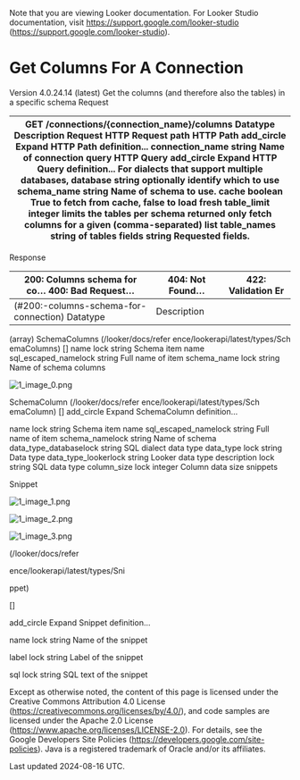 Note that you are viewing Looker documentation. For Looker Studio documentation, visit https://support.google.com/looker-studio (https://support.google.com/looker-studio).

# Get Columns For A Connection

Version 4.0.24.14 (latest)
Get the columns (and therefore also the tables) in a specific schema Request

| GET /connections/{connection_name}/columns Datatype Description Request HTTP Request path HTTP Path add_circle Expand HTTP Path definition... connection_name string Name of connection query HTTP Query add_circle Expand HTTP Query definition... For dialects that support multiple databases, database string optionally identify which to use schema_name string Name of schema to use. cache boolean True to fetch from cache, false to load fresh table_limit integer limits the tables per schema returned only fetch columns for a given (comma-separated) list table_names string of tables fields string Requested fields.   |
|-----------------------------------------------------------------------------------------------------------------------------------------------------------------------------------------------------------------------------------------------------------------------------------------------------------------------------------------------------------------------------------------------------------------------------------------------------------------------------------------------------------------------------------------------------------------------------------------------------------------------------------------|

Response

| 200: Columns schema for co… 400: Bad Request…   | 404: Not Found…   | 422: Validation Er   |
|-------------------------------------------------|-------------------|----------------------|
| (#200:-columns-schema-for-connection) Datatype  | Description       |                      |

(array)
SchemaColumns
 (/looker/docs/refer ence/lookerapi/latest/types/Sch emaColumns)
[]
name lock string Schema item name sql_escaped_namelock string Full name of item schema_name lock string Name of schema columns

![1_image_0.png](1_image_0.png)

SchemaColumn
 (/looker/docs/refer ence/lookerapi/latest/types/Sch emaColumn)
[]
add_circle Expand SchemaColumn definition...

name lock string Schema item name sql_escaped_namelock string Full name of item schema_namelock string Name of schema data_type_databaselock string SQL dialect data type data_type lock string Data type data_type_lookerlock string Looker data type description lock string SQL data type column_size lock integer Column data size snippets

Snippet

![1_image_1.png](1_image_1.png)

![1_image_2.png](1_image_2.png)

![1_image_3.png](1_image_3.png)

 (/looker/docs/refer

ence/lookerapi/latest/types/Sni

ppet)

[]

add_circle Expand Snippet definition...

name lock string Name of the snippet

label lock string Label of the snippet

sql lock string SQL text of the snippet

Except as otherwise noted, the content of this page is licensed under the Creative Commons Attribution 4.0 License
 (https://creativecommons.org/licenses/by/4.0/), and code samples are licensed under the Apache 2.0 License
 (https://www.apache.org/licenses/LICENSE-2.0). For details, see the Google Developers Site Policies
 (https://developers.google.com/site-policies). Java is a registered trademark of Oracle and/or its affiliates.

Last updated 2024-08-16 UTC.